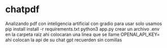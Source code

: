# chatpdf
Analizando pdf con inteligencia artificial con gradio para usar solo usamos
pip install install -r requirements.txt
python3 app.py
crear un archivo .env en la carpeta raiz
ahi colocaran una linea que se llame OPENAI_API_KEY=
ahi colocan la api de su chat gpt recuerden sin comillas 
